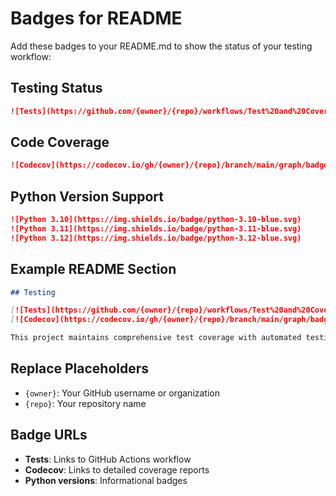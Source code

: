 # Badges for README

Add these badges to your README.md to show the status of your testing workflow:

## Testing Status
```markdown
![Tests](https://github.com/{owner}/{repo}/workflows/Test%20and%20Coverage/badge.svg)
```

## Code Coverage
```markdown
![Codecov](https://codecov.io/gh/{owner}/{repo}/branch/main/graph/badge.svg)
```

## Python Version Support
```markdown
![Python 3.10](https://img.shields.io/badge/python-3.10-blue.svg)
![Python 3.11](https://img.shields.io/badge/python-3.11-blue.svg)
![Python 3.12](https://img.shields.io/badge/python-3.12-blue.svg)
```

## Example README Section
```markdown
## Testing

[![Tests](https://github.com/{owner}/{repo}/workflows/Test%20and%20Coverage/badge.svg)](https://github.com/{owner}/{repo}/actions)
[![Codecov](https://codecov.io/gh/{owner}/{repo}/branch/main/graph/badge.svg)](https://codecov.io/gh/{owner}/{repo})

This project maintains comprehensive test coverage with automated testing on every commit. See [TESTING.md](docs/TESTING.md) for details.
```

## Replace Placeholders
- `{owner}`: Your GitHub username or organization
- `{repo}`: Your repository name

## Badge URLs
- **Tests**: Links to GitHub Actions workflow
- **Codecov**: Links to detailed coverage reports
- **Python versions**: Informational badges
